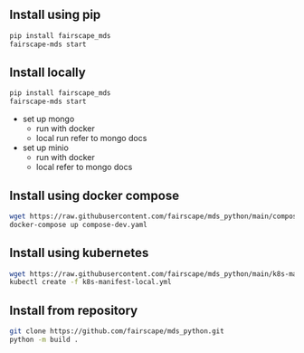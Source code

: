 ## Install using pip

```bash 
pip install fairscape_mds
fairscape-mds start
```

## Install locally

```bash 
pip install fairscape_mds
fairscape-mds start
```
- set up mongo 
    - run with docker
    - local run refer to mongo docs
- set up minio 
    - run with docker
    - local refer to mongo docs

## Install using docker compose

```bash
wget https://raw.githubusercontent.com/fairscape/mds_python/main/compose-dev.yaml 
docker-compose up compose-dev.yaml
```

## Install using kubernetes

```bash
wget https://raw.githubusercontent.com/fairscape/mds_python/main/k8s-manifest-local.yml
kubectl create -f k8s-manifest-local.yml
``` 

## Install from repository
   
```bash
git clone https://github.com/fairscape/mds_python.git
python -m build .
```